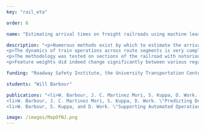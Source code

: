 ```yaml
---
key: "rail_eta"

order: 6

name: "Estimating arrival times on freight railroads using machine learning"

description: "<p>Numerous methods exist by which to estimate the arrival times (ETAs) of freight trains. Many have been applied to passenger rail, particularly in Europe. But few have investigated the predictability of freight railroads in the United States with large amounts of historical data. Using a dataset from CSX Transportation, we applied machine learning regression techniques on a rich feature set. The features mined from historical railroad operational data included train characteristics, crew information, and network state information.</p>
<p>The dynamics of train operations across route segments is very complex and varied due to numerous factors including topography, locations of passing sidings, and locations of intermediate yards. For this reason, independent regression models were built for a series of discrete points across each route segment. The intuition behind this modeling decision is that the factors contributing to ETA prediction change as the train completes its route. This hypothesis is supported if significant changes are observed in regression feature weights between independent models.</p>
<p>The methodology was tested on sections of the railroad with notoriously varied and unpredictable behavior. ETA predictive performance was compared to that of simple statisitcal methods, which are used in some prediction systems on the railroad. Results showed a consistent 20-30% improvement in prediction accuracy (mean average error) at the beginning of route segments.</p>
<p>Feature weights did indeed change significantly between various regression models on the same route segment. In fact, difficult topographical areas were even identifiable by increased feature weight observed for train tonnage and length.</p>"

funding: "Roadway Safety Institute, the University Transportation Center for US- DOT Region 5"

students: "Will Barbour"

publications: "<li>W. Barbour, J. C. Martinez Mori, S. Kuppa, D. Work. \"Estimating Arrival Times for US Freight Rail Traffic.\" <em>Transportation Research Part C: Emerging Technologies</em>, 2018. <strong>Download: </strong><a href='https://www.dropbox.com/s/ojet2nbntvfeo54/Barbouretal2017.pdf?dl=0'>preprint</a>.</li>
<li>W. Barbour, J. C. Martinez Mori, S. Kuppa, D. Work. \"Predicting Delay Occurrence at Freight Rail Sidings.\" <em>Proceedings of Transportation Research Board Annual Meeting, 2018</em> (to appear).</li>
<li>W. Barbour, S. Kuppa, and D. Work. \"Supporting Automated Operations with Improved Arrival Time Predictions on US Freight Railroads.\" <em>in Proceedings of the the ITRL Conference on Integrated Transport, Stockholm, Sweden</em>, 2016. <strong>Download: </strong><a href='https://www.dropbox.com/s/ojet2nbntvfeo54/Barbouretal2017.pdf?dl=0'>preprint</a>.</li>"

image: /images/MapOfNJ.png
---
```

